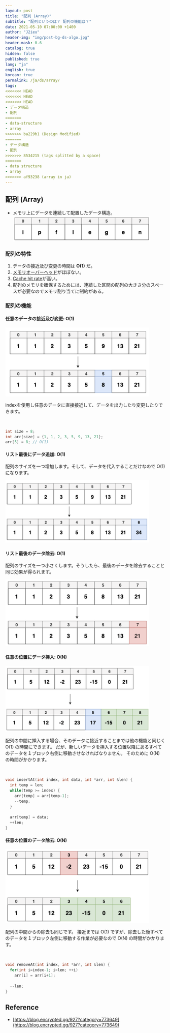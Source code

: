 ```yaml
---
layout: post
title: "配列 (Array)"
subtitle: "配列というのは？ 配列の機能は？"
date: 2021-05-10 07:00:00 +1400
author: "J2ieu"
header-img: "img/post-bg-ds-algo.jpg"
header-mask: 0.6
catalog: true
hidden: false
published: true
lang: "ja"
english: true
korean: true
permalink: /ja/ds/array/
tags:
<<<<<<< HEAD
<<<<<<< HEAD
<<<<<<< HEAD
- データ構造
- 配列
=======
- data-structure
- array
>>>>>>> ba229b1 (Design Modified)
=======
- データ構造
- 配列
>>>>>>> 8534215 (tags splitted by a space)
=======
- data structure
- array
>>>>>>> af93238 (array in ja)
---
```



## 配列 (Array)

- メモリ上にデータを連続して配置したデータ構造。
![array](/img/in-post/ds-algo/array/array.png)


### 配列の特性 
1. データの接近及び変更の時間は **O(1)** だ。
2. [メモリオーバーヘッド](https://wa3.i-3-i.info/word12471.html)がほぼない。
3. [Cache hit rate](https://www.cloudflare.com/ja-jp/learning/cdn/what-is-a-cache-hit-ratio/)が高い。
4. 配列のメモリを確保するためには、連続した区間の配列の大きさ分のスペースが必要なのでメモリ割り当てに制約がある。

### 配列の機能

<style>
img {max-width: 90% !important;}
</style>

#### 任意のデータの接近及び変更: O(1)
![array access/modify](/img/in-post/ds-algo/array/array-access-modify.png)

indexを使用し任意のデータに直接接近して、データを出力したり変更したりできます。

<br />

```cpp
int size = 8;
int arr[size] = {1, 1, 2, 3, 5, 9, 13, 21};
arr[5] = 8; // O(1)
```

#### リスト最後にデータ追加: O(1)
配列のサイズを一つ増加します。そして、データを代入することだけなので O(1) になります。

![array pushback](/img/in-post/ds-algo/array/array-pushback.png)

#### リスト最後のデータ除去: O(1)
配列のサイズを一つ小さくします。そうしたら、最後のデータを除去することと同じ効果が得られます。

![array pop back](/img/in-post/ds-algo/array/array-popback.png)


#### 任意の位置にデータ挿入: O(N) 
![array insert at](/img/in-post/ds-algo/array/array-insertat.png)

配列の中間に挿入する場合、そのデータに接近することまでは他の機能と同じく O(1) の時間にできます。
だが、新しいデータを挿入する位置以降にあるすべてのデータを１ブロック右側に移動させなければなりません。
そのために O(N) の時間がかかります。

<br />

```cpp
void insertAt(int index, int data, int *arr, int &len) {
  int temp = len; 
  while(temp >= index) {
    arr[temp] = arr[temp-1];
    --temp;
  }

  arr[temp] = data;
  ++len;
}
```

#### 任意の位置のデータ除去: O(N)
![array delete at](/img/in-post/ds-algo/array/array-deleteat.png)

配列の中間からの除去も同じです。
接近までは O(1) ですが、除去した後すべてのデータを１ブロック左側に移動する作業が必要なので O(N) の時間がかかります。

<br />

```cpp
void removeAt(int index, int *arr, int &len) {
  for(int i=index-1; i<len; ++i) 
    arr[i] = arr[i+1];

  --len;
}
```

## Reference
- [https://blog.encrypted.gg/927?category=773649](https://blog.encrypted.gg/927?category=773649)